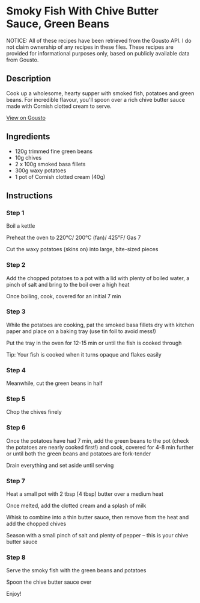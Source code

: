 # Smoky Fish With Chive Butter Sauce, Green Beans

NOTICE: All of these recipes have been retrieved from the Gousto API. I do not claim ownership of any recipes in these files. These recipes are provided for informational purposes only, based on publicly available data from Gousto.

## Description

Cook up a wholesome, hearty supper with smoked fish, potatoes and green beans. For incredible flavour, you'll spoon over a rich chive butter sauce made with Cornish clotted cream to serve.

[View on Gousto](https://www.gousto.co.uk/recipes/cookbook/smoky-fish-with-chive-butter-sauce-green-beans)

## Ingredients

- 120g trimmed fine green beans
- 10g chives
- 2 x 100g smoked basa fillets
- 300g waxy potatoes
- 1 pot of Cornish clotted cream (40g)

## Instructions


### Step 1

Boil a kettle

Preheat the oven to 220°C/ 200°C (fan)/ 425°F/ Gas 7

Cut the waxy potatoes (skins on) into large, bite-sized pieces


### Step 2

Add the chopped potatoes to a pot with a lid with plenty of boiled water, a pinch of salt and bring to the boil over a high heat

Once boiling, cook, covered for an initial 7 min


### Step 3

While the potatoes are cooking, pat the smoked basa fillets dry with kitchen paper and place on a baking tray (use tin foil to avoid mess!)

Put the tray in the oven for 12-15 min or until the fish is cooked through

Tip: Your fish is cooked when it turns opaque and flakes easily


### Step 4

Meanwhile, cut the green beans in half


### Step 5

Chop the chives finely


### Step 6

Once the potatoes have had 7 min, add the green beans to the pot (check the potatoes are nearly cooked first!) and cook, covered for 4-8 min further or until both the green beans and potatoes are fork-tender

Drain everything and set aside until serving


### Step 7

Heat a small pot with 2 tbsp <span class="text-danger">[4 tbsp]</span> butter over a medium heat

Once melted, add the clotted cream and a splash of milk

Whisk to combine into a thin butter sauce, then remove from the heat and add the chopped chives

Season with a small pinch of salt and plenty of pepper – this is your chive butter sauce

### Step 8

Serve the smoky fish with the green beans and potatoes

Spoon the chive butter sauce over

Enjoy!

